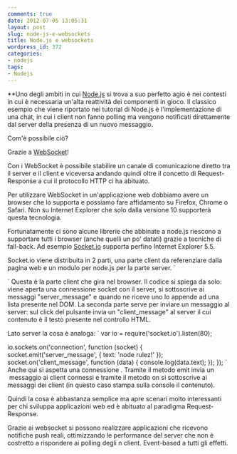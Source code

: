 ```yaml
---
comments: true
date: 2012-07-05 13:05:31
layout: post
slug: node-js-e-websockets
title: Node.js e websockets
wordpress_id: 372
categories:
- nodejs
tags:
- Nodejs
---
```


**Uno degli ambiti in cui [Node.js](http://nodejs.org/) si trova a suo perfetto agio è nei contesti in cui è necessaria un'alta reattività dei componenti in gioco. Il classico esempio che viene riportato nei tutorial di Node.js è l'implementazione di una chat, in cui i client non fanno polling ma vengono notificati direttamente dal server della presenza di un nuovo messaggio.

<!-- more -->

Com'è possibile ciò?

Grazie a [WebSocket](http://en.wikipedia.org/wiki/Websocket)!

Con i WebSocket è possibile stabilire un canale di comunicazione diretto tra il server e il client e viceversa andando quindi oltre il concetto di Request-Response a cui il protocollo HTTP ci ha abituato.

Per utilizzare WebSocket in un'applicazione web dobbiamo avere un browser che lo supporta e possiamo fare affidamento su Firefox, Chrome o Safari. Non su Internet Explorer che solo dalla versione 10 supporterà questa tecnologia.

Fortunatamente ci sono alcune librerie che abbinate a node.js riescono a supportare tutti i browser (anche quelli un po' datati) grazie a tecniche di fall-back. Ad esempio [Socket.io](http://socket.io/) supporta perfino Internet Explorer 5.5.

Socket.io viene distribuita in 2 parti, una parte client da referenziare dalla pagina web e un modulo per node.js per la parte server.
`


`
Questa è la parte client che gira nel browser. Il codice si spiega da solo: viene aperta una connessione socket con il server, si sottoscrive ai messaggi "server_message" e quando ne riceve uno lo appende ad una lista presente nel DOM. La seconda parte serve per inviare un messaggio al server: sul click del pulsante invia un "client_message" al server il cui contenuto è il testo presente nel controllo HTML.

Lato server la cosa è analoga:
`
var io = require('socket.io').listen(80);

io.sockets.on('connection', function (socket) {
  socket.emit('server_message', { text: 'node rulez!' });
  socket.on('client_message', function (data) {
    console.log(data.text);
  });
});
`
Anche qui si aspetta una connessione . Tramite il metodo emit invia un  messaggio ai client connessi e tramite il metodo on si sottoscrive ai messaggi dei client (in questo caso stampa sulla console il contenuto).

Quindi la cosa è abbastanza semplice ma apre scenari molto interessanti per chi sviluppa applicazioni web ed è abituato al paradigma Request-Response.

Grazie ai websocket si possono realizzare applicazioni che ricevono notifiche push reali, ottimizzando le performance del server che non è costretto a rispondere ai polling degli n client. Event-based a tutti gli effetti.
